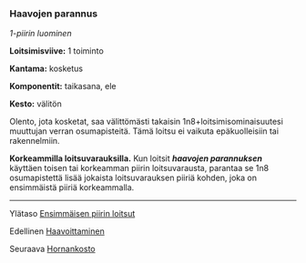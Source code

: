 ### Haavojen parannus

*1-piirin luominen*

**Loitsimisviive:** 1 toiminto

**Kantama:** kosketus

**Komponentit:** taikasana, ele

**Kesto:** välitön

Olento, jota kosketat, saa välittömästi takaisin 1n8+loitsimisominaisuutesi
muuttujan verran osumapisteitä. Tämä loitsu ei
vaikuta epäkuolleisiin tai rakennelmiin.

**Korkeammilla loitsuvarauksilla.** Kun loitsit ***haavojen parannuksen***
käyttäen toisen tai korkeamman piirin loitsuvarausta,
parantaa se 1n8 osumapistettä lisää jokaista loitsuvarauksen
piiriä kohden, joka on ensimmäistä piiriä korkeammalla.

----

Ylätaso [Ensimmäisen piirin loitsut](1.piirin_loitsut.md)

Edellinen [Haavoittaminen](Haavoittaminen.md)

Seuraava [Hornankosto](Hornankosto.md)